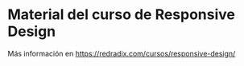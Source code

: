 # Material del curso de Responsive Design

Más información en https://redradix.com/cursos/responsive-design/
